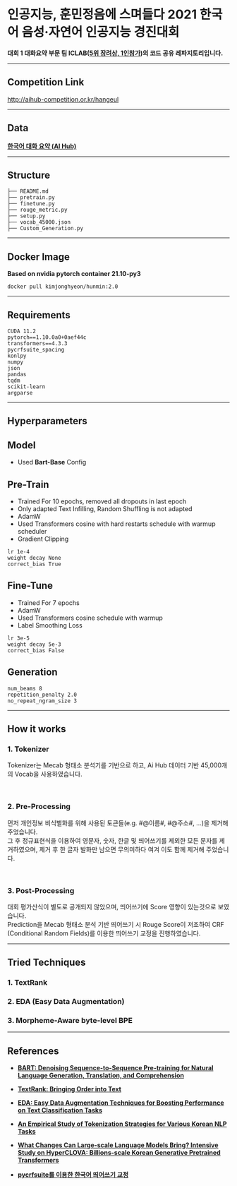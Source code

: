 # 인공지능, 훈민정음에 스며들다 2021 한국어 음성·자연어 인공지능 경진대회
**대회 1 대화요약 부문 팀 ICLAB([5위 장려상, 1인참가](https://www.msit.go.kr/bbs/view.do?sCode=user&mId=113&mPid=112&pageIndex=10&bbsSeqNo=94&nttSeqNo=3181143))의 코드 공유 레파지토리입니다.**

***
## Competition Link
http://aihub-competition.or.kr/hangeul
***

## Data
[**한국어 대화 요약 (AI Hub)**](https://aihub.or.kr/aidata/30714)
***

## Structure
```
├── README.md
├── pretrain.py
├── finetune.py
├── rouge_metric.py
├── setup.py
├── vocab_45000.json
├── Custom_Generation.py
```
***
## Docker Image
**Based on nvidia pytorch container 21.10-py3**
```
docker pull kimjonghyeon/hunmin:2.0
```
***

## Requirements
```
CUDA 11.2
pytorch==1.10.0a0+0aef44c
transformers==4.3.3
pycrfsuite_spacing
konlpy
numpy
json
pandas
tqdm
scikit-learn
argparse
```
***
## Hyperparameters
## Model
* Used **Bart-Base** Config

## Pre-Train
* Trained For 10 epochs, removed all dropouts in last epoch<br>
* Only adapted Text Infilling, Random Shuffling is not adapted
* AdamW
* Used Transformers cosine with hard restarts schedule with warmup scheduler 
* Gradient Clipping 
```
lr 1e-4
weight decay None
correct_bias True
```
## Fine-Tune
* Trained For 7 epochs
* AdamW
* Used Transformers cosine schedule with warmup
* Label Smoothing Loss
```
lr 3e-5
weight decay 5e-3
correct_bias False
```

## Generation
```
num_beams 8
repetition_penalty 2.0
no_repeat_ngram_size 3
```
***

## How it works
### 1. Tokenizer
Tokenizer는 Mecab 형태소 분석기를 기반으로 하고, Ai Hub 데이터 기반 45,000개의 Vocab을 사용하였습니다.

<br>

### 2. Pre-Processing
먼저 개인정보 비식별화를 위해 사용된 토큰들(e.g. #@이름#, #@주소#, ...)을 제거해 주었습니다. <br>
그 후 정규표현식을 이용하여 영문자, 숫자, 한글 및 띄어쓰기를 제외한 모든 문자를 제거하였으며, 제거 후 한 글자 발화만 남으면 무의미하다 여겨 이도 함께 제거해 주었습니다.

<br>

### 3. Post-Processing
대회 평가산식이 별도로 공개되지 않았으며, 띄어쓰기에 Score 영향이 있는것으로 보였습니다. <br>
Prediction을 Mecab 형태소 분석 기반 띄어쓰기 시 Rouge Score이 저조하여 CRF (Conditional Random Fields)를 이용한 띄어쓰기 교정을 진행하였습니다.
***
## Tried Techniques
### 1. TextRank
### 2. EDA (Easy Data Augmentation)
### 3. Morpheme-Aware byte-level BPE
***
## References
* [**BART: Denoising Sequence-to-Sequence Pre-training for Natural Language Generation, Translation, and Comprehension**](https://arxiv.org/abs/1910.13461)

* [**TextRank: Bringing Order into Text**](https://aclanthology.org/W04-3252/)

* [**EDA: Easy Data Augmentation Techniques for Boosting Performance on Text Classification Tasks**](https://arxiv.org/abs/1901.11196)
* [**An Empirical Study of Tokenization Strategies
for Various Korean NLP Tasks**](https://arxiv.org/abs/2010.02534)
* [**What Changes Can Large-scale Language Models Bring? Intensive Study on HyperCLOVA: Billions-scale Korean Generative Pretrained Transformers**](https://arxiv.org/abs/2109.04650)

* [**pycrfsuite를 이용한 한국어 띄어쓰기 교정**](https://github.com/lovit/pycrfsuite_spacing)